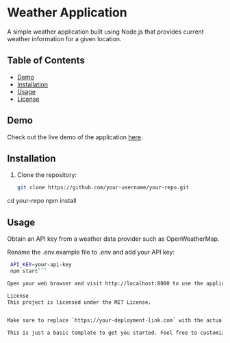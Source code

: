 # Weather Application

A simple weather application built using Node.js that provides current weather information for a given location.

## Table of Contents
- [Demo](#demo)
- [Installation](#installation)
- [Usage](#usage)
- [License](#license)

## Demo

Check out the live demo of the application [here](https://your-deployment-link.com).

## Installation

1. Clone the repository:

   ```bash
   git clone https://github.com/your-username/your-repo.git
cd your-repo
npm install

## Usage
Obtain an API key from a weather data provider such as OpenWeatherMap.

Rename the .env.example file to .env and add your API key:
  ```bash
   API_KEY=your-api-key
   npm start```

Open your web browser and visit http://localhost:8080 to use the application.

License
This project is licensed under the MIT License.


Make sure to replace `https://your-deployment-link.com` with the actual deployment link for your application, and update the repository information and API key instructions accordingly. Also, include the `LICENSE` file in your repository and adjust the license name if needed.

This is just a basic template to get you started. Feel free to customize and add more sections as per your specific project requirements.

